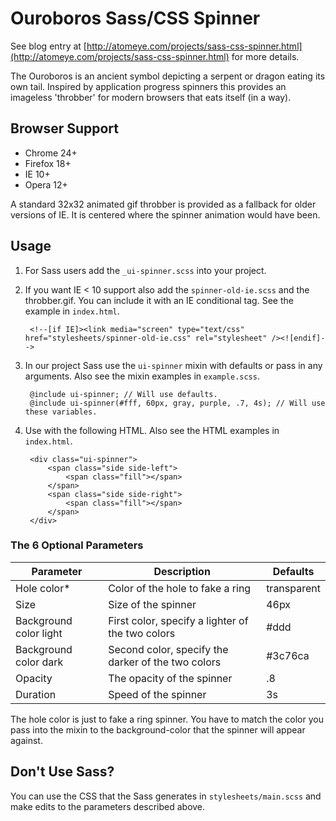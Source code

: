 # Ouroboros Sass/CSS Spinner

See blog entry at [http://atomeye.com/projects/sass-css-spinner.html](http://atomeye.com/projects/sass-css-spinner.html) for more details.

The Ouroboros is an ancient symbol depicting a serpent or dragon eating its own tail. Inspired by application progress spinners this provides an imageless 'throbber' for modern browsers that eats itself (in a way).

## Browser Support

- Chrome 24+
- Firefox 18+
- IE 10+
- Opera 12+

A standard 32x32 animated gif throbber is provided as a fallback for older versions of IE. It is centered where the spinner animation would have been.

## Usage

1. For Sass users add the `_ui-spinner.scss` into your project.
2. If you want IE < 10 support also add the `spinner-old-ie.scss` and the throbber.gif. You can include it with an IE conditional tag. See the example in `index.html`.

        <!--[if IE]><link media="screen" type="text/css" href="stylesheets/spinner-old-ie.css" rel="stylesheet" /><![endif]-->

3. In our project Sass use the `ui-spinner` mixin with defaults or pass in any arguments. Also see the mixin examples in `example.scss`.

        @include ui-spinner; // Will use defaults.
        @include ui-spinner(#fff, 60px, gray, purple, .7, 4s); // Will use these variables.

4. Use with the following HTML. Also see the HTML examples in `index.html`.

        <div class="ui-spinner">
            <span class="side side-left">
                <span class="fill"></span>
            </span>
            <span class="side side-right">
                <span class="fill"></span>
            </span>
        </div>



### The 6 Optional Parameters

| Parameter      | Description           | Defaults |
| ------------- |-------------| ----- |
| Hole color*      | Color of the hole to fake a ring | transparent |
| Size      | Size of the spinner      |   46px |
| Background color light | First color, specify a lighter of the two colors      |    #ddd |
| Background color dark | Second color, specify the darker of the two colors      |    #3c76ca |
| Opacity | The opacity of the spinner      |    .8 |
| Duration | Speed of the spinner     |   3s |

The hole color is just to fake a ring spinner. You have to match the color you pass into the mixin to the background-color that the spinner will appear against.


## Don't Use Sass?

You can use the CSS that the Sass generates in `stylesheets/main.scss` and make edits to the parameters described above.